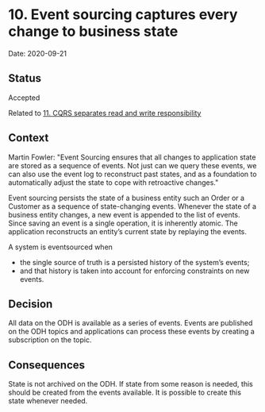 # 10. Event sourcing captures every change to business state

Date: 2020-09-21

## Status

Accepted

Related to [11. CQRS separates read and write responsibility](0011-cqrs-separates-read-and-write-responsibility.md)

## Context

Martin Fowler: "Event Sourcing ensures that all changes to application state are stored as a sequence of events. Not just can we query these events, we can also use the event log to reconstruct past states, and as a foundation to automatically adjust the state to cope with retroactive changes."

Event sourcing persists the state of a business entity such an Order or a Customer as a sequence of state-changing events. Whenever the state of a business entity changes, a new event is appended to the list of events. Since saving an event is a single operation, it is inherently atomic. The application reconstructs an entity’s current state by replaying the events.

A system is eventsourced when
- the single source of truth is a persisted history of the system’s events;
- and that history is taken into account for enforcing constraints on new events.

## Decision

All data on the ODH is available as a series of events. Events are published on the ODH topics and applications can process these events by creating a subscription on the topic.

## Consequences

State is not archived on the ODH. If state from some reason is needed, this should be created from the events available. It is possible to create this state whenever needed.

